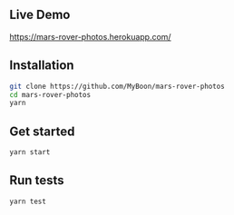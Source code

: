 ## Live Demo
https://mars-rover-photos.herokuapp.com/

## Installation

```bash
git clone https://github.com/MyBoon/mars-rover-photos
cd mars-rover-photos
yarn
```

## Get started

```bash
yarn start
```

## Run tests

```bash
yarn test
```

